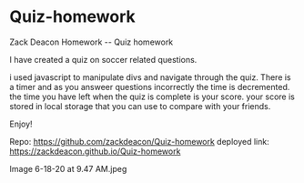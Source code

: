 # Quiz-homework

Zack Deacon Homework -- Quiz homework

I have created a quiz on soccer related questions. 

i used javascript to manipulate divs and navigate through the quiz. There is a timer and as you answeer questions incorrectly the time is decremented. the time you have left when the quiz is complete is your score. your score is stored in local storage that you can use to compare with your friends. 

Enjoy!

Repo: https://github.com/zackdeacon/Quiz-homework
deployed link: https://zackdeacon.github.io/Quiz-homework

Image 6-18-20 at 9.47 AM.jpeg
